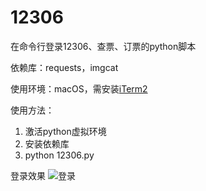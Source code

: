 # 12306
在命令行登录12306、查票、订票的python脚本

依赖库：requests，imgcat

使用环境：macOS，需安装[iTerm2](https://www.google.com "iTerm2")

使用方法：
1. 激活python虚拟环境
2. 安装依赖库
3. python 12306.py

登录效果
![登录](https://raw.githubusercontent.com/12306/登录.png)
